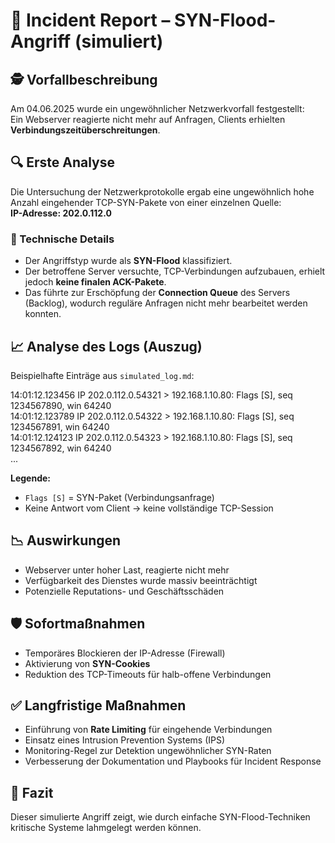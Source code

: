 # 📑 Incident Report – SYN-Flood-Angriff (simuliert)

## 🕵️ Vorfallbeschreibung

Am 04.06.2025 wurde ein ungewöhnlicher Netzwerkvorfall festgestellt:  
Ein Webserver reagierte nicht mehr auf Anfragen, Clients erhielten **Verbindungszeitüberschreitungen**.

## 🔍 Erste Analyse

Die Untersuchung der Netzwerkprotokolle ergab eine ungewöhnlich hohe Anzahl eingehender TCP-SYN-Pakete von einer einzelnen Quelle:  
**IP-Adresse: 202.0.112.0**

### 🧪 Technische Details

- Der Angriffstyp wurde als **SYN-Flood** klassifiziert.
- Der betroffene Server versuchte, TCP-Verbindungen aufzubauen, erhielt jedoch **keine finalen ACK-Pakete**.
- Das führte zur Erschöpfung der **Connection Queue** des Servers (Backlog), wodurch reguläre Anfragen nicht mehr bearbeitet werden konnten.

## 📈 Analyse des Logs (Auszug)

Beispielhafte Einträge aus `simulated_log.md`:

14:01:12.123456 IP 202.0.112.0.54321 > 192.168.1.10.80: Flags [S], seq 1234567890, win 64240  
14:01:12.123789 IP 202.0.112.0.54322 > 192.168.1.10.80: Flags [S], seq 1234567891, win 64240  
14:01:12.124123 IP 202.0.112.0.54323 > 192.168.1.10.80: Flags [S], seq 1234567892, win 64240  
...


**Legende:**
- `Flags [S]` = SYN-Paket (Verbindungsanfrage)
- Keine Antwort vom Client → keine vollständige TCP-Session

## 📉 Auswirkungen

- Webserver unter hoher Last, reagierte nicht mehr
- Verfügbarkeit des Dienstes wurde massiv beeinträchtigt
- Potenzielle Reputations- und Geschäftsschäden

## 🛡️ Sofortmaßnahmen

- Temporäres Blockieren der IP-Adresse (Firewall)
- Aktivierung von **SYN-Cookies**
- Reduktion des TCP-Timeouts für halb-offene Verbindungen

## ✅ Langfristige Maßnahmen

- Einführung von **Rate Limiting** für eingehende Verbindungen
- Einsatz eines Intrusion Prevention Systems (IPS)
- Monitoring-Regel zur Detektion ungewöhnlicher SYN-Raten
- Verbesserung der Dokumentation und Playbooks für Incident Response

## 📌 Fazit

Dieser simulierte Angriff zeigt, wie durch einfache SYN-Flood-Techniken kritische Systeme lahmgelegt werden können.  
